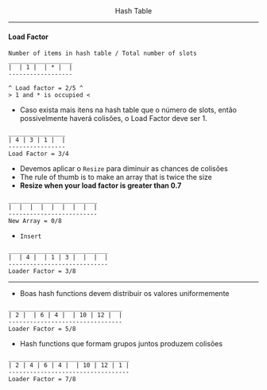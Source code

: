 <div align="center">Hash Table</div>

---

#### Load Factor

```
Number of items in hash table / Total number of slots
__________________
|  | 1 |  | * |  |
------------------

^ Load factor = 2/5 ^
> 1 and * is occupied <
```

- Caso exista mais itens na hash table que o número de slots, então possivelmente haverá colisões, o Load Factor deve ser 1.

```
________________
| 4 | 3 | 1 |  |
----------------
Load Factor = 3/4
```

- Devemos aplicar o `Resize` para diminuir as chances de colisões
- The rule of thumb is to make an array that is twice the size
- **Resize when your load factor is greater than 0.7**

```
_________________________
|  |  |  |  |  |  |  |  |
-------------------------
New Array = 0/8
```

- `Insert`

```
____________________________
|  | 4 |  | 1 | 3 |  |  |  |
----------------------------
Loader Factor = 3/8
```

---

- Boas hash functions devem distribuir os valores uniformemente

```
________________________________
| 2 |  | 6 | 4 |  | 10 | 12 |  |
--------------------------------
Loader Factor = 5/8
```

- Hash functions que formam grupos juntos produzem colisões

```
__________________________________
| 2 | 4 | 6 | 4 |  | 10 | 12 | 1 |
----------------------------------
Loader Factor = 7/8
```
